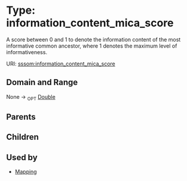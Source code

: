 
# Type: information_content_mica_score


A score between 0 and 1 to denote the information content of the most informative common ancestor, where 1 denotes the maximum level of informativeness.

URI: [sssom:information_content_mica_score](http://w3id.org/sssom/information_content_mica_score)


## Domain and Range

None ->  <sub>OPT</sub> [Double](types/Double.md)

## Parents


## Children


## Used by

 * [Mapping](Mapping.md)
